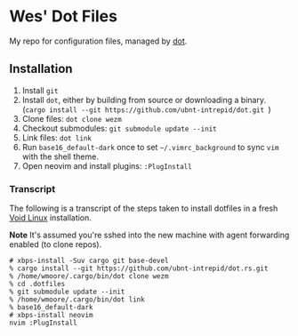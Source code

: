 # Wes' Dot Files

My repo for configuration files, managed by [dot].

## Installation

1. Install `git`
2. Install `dot`, either by building from source or downloading a binary. (`cargo install --git https://github.com/ubnt-intrepid/dot.git
`)
3. Clone files: `dot clone wezm`
4. Checkout submodules: `git submodule update --init`
5. Link files: `dot link`
6. Run `base16_default-dark` once to set `~/.vimrc_background` to sync `vim`
   with the shell theme.
7. Open neovim and install plugins: `:PlugInstall`

### Transcript

The following is a transcript of the steps taken to install dotfiles in a fresh
[Void Linux] installation.

**Note** It's assumed you're sshed into the new machine with agent forwarding
enabled (to clone repos).

```
# xbps-install -Suv cargo git base-devel
% cargo install --git https://github.com/ubnt-intrepid/dot.rs.git
% /home/wmoore/.cargo/bin/dot clone wezm
% cd .dotfiles
% git submodule update --init
% /home/wmoore/.cargo/bin/dot link
% base16_default-dark
# xbps-install neovim
nvim :PlugInstall
```

[dot]: https://github.com/ubnt-intrepid/dot
[Void Linux]: http://www.voidlinux.eu/

